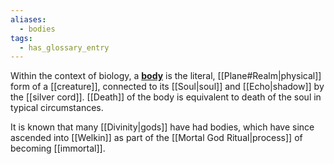 ```yaml
---
aliases:
  - bodies
tags:
  - has_glossary_entry
---
```

Within the context of biology, a **[body](https://en.wikipedia.org/wiki/Body_(biology))** is the literal, [[Plane#Realm|physical]] form of a [[creature]], connected to its [[Soul|soul]] and [[Echo|shadow]] by the [[silver cord]]. [[Death]] of the body is equivalent to death of the soul in typical circumstances.

It is known that many [[Divinity|gods]] have had bodies, which have since ascended into [[Welkin]] as part of the [[Mortal God Ritual|process]] of becoming [[immortal]].

